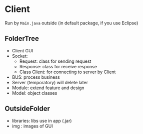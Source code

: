 # Client

Run by `Main.java` outside (in default package, if you use Eclipse)

## FolderTree

- Client GUI
- Socket:
  - Request: class for sending request
  - Response: class for receive response
  - Class Client: for connecting to server by Client
- BUS: process business
- Server (temporatory) will delete later
- Module: extend feature and design
- Model: object classes

## OutsideFolder

- libraries: libs use in app (.jar)
- img : images of GUI

